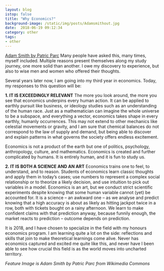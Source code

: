 ```yaml
---
layout: blog
istop: false
title: "Why Economics?"
background-image: /static/img/posts/Adamsmithout.jpg
date:  2018-06-19 09:12:34
category: other
tags:
- other
---
```


[Adam Smith by Patric Parc](/static/img/posts/Adamsmithout.jpg)
Many people have asked this, many times, myself included. Multiple reasons present themselves along my study journey, one more solid than another. I owe my discovery to experience, but also to wise men and women who offered their thoughts.
 

Several years later now, I am going into my third year in economics. Today, my responses to this question will be:

 

**1. IT IS EXCEEDINGLY RELEVANT**
The more you look around, the more you see that economics underpins every human action. It can be applied to earthly pursuit like business, or ideology studies such as an understanding of the human race. Just as a mathematician can imagine the whole universe to be a subspace, and everything a vector, economics takes shape in every earthly, humanly occurrences. This may not extend to other mechanics like celestial movements or gravity, and I am sure that chemical balances do not correspond to the law of supply and demand, but being able to discover and explain patterns in what governs the society offers endless excitement.

Economics is not a product of the earth but one of politics, psychology, anthropology, culture, and mathematics. Economics is created and further complicated by humans. It is entirely human, and it is fun to study us.

 

**2. IT IS BOTH A SCIENCE AND AN ART**
Economics trains one to feel, to understand, and to reason. Students of economics learn classic thoughts and apply them in today’s cases; use numbers to represent a complex social relationship or to theorize a likely decision, and use intuition to pick out variables in a model. Economics is an art, but we conduct strict scientific experiments despite knowing that some human variable cannot (yet) be accounted for. It is a science – an awkward one – as we analyse and predict knowing that a high accuracy is about as likely as hitting jackpot twice in a row, both with tickets bought on a rainy afternoon. We learn to make confident claims with that prediction anyway, because funnily enough, the market reacts to prediction – outcome depends on prediction.

 

It is 2018, and I have chosen to specialize in the field with my honours economics program. I am learning quite a lot on the side: reflections and skills that join to make theoretical learnings come alive. Never has economics captured and excited me quite like this, and never have I been able to see how crucial this field is as the world moves into uncharted territory.

 


*Feature Image is Adam Smith by Patric Parc from Wikimedia Commons*